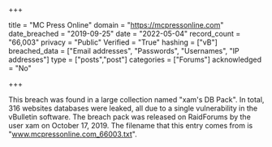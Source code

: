 +++

title = "MC Press Online"
domain = "https://mcpressonline.com"
date_breached = "2019-09-25"
date = "2022-05-04"
record_count = "66,003"
privacy = "Public"
Verified = "True"
hashing = ["vB"]
breached_data = ["Email addresses", "Passwords", "Usernames", "IP addresses"]
type = ["posts","post"]
categories = ["Forums"]
acknowledged = "No"


+++


This breach was found in a large collection named "xam's DB Pack". In total, 316 websites databases were leaked, all due to a single vulnerability in the vBulletin software. The breach pack was released on RaidForums by the user xam on October 17, 2019. The filename that this entry comes from is "www.mcpressonline.com_66003.txt".

